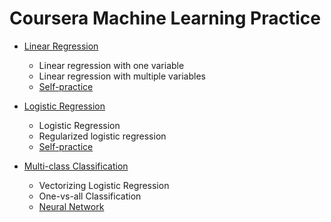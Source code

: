 # Coursera Machine Learning Practice

 * [Linear Regression](https://github.com/LeoZ123/Machine-Learning-Coursera/tree/master/machine-learning-ex1)
   * Linear regression with one variable
   * Linear regression with multiple variables
   * [Self-practice](https://github.com/LeoZ123/Machine-Learning-Practice/tree/master/Regression_Problem)

 * [Logistic Regression](https://github.com/LeoZ123/Machine-Learning-Coursera/tree/master/machine-learning-ex2)
   * Logistic Regression
   * Regularized logistic regression
   * [Self-practice](https://github.com/LeoZ123/Machine-Learning-Practice/tree/master/Support_Vector_Machine(SVM))

* [Multi-class Classification](https://github.com/LeoZ123/Machine-Learning-Coursera/tree/master/machine-learning-ex3)
   * Vectorizing Logistic Regression
   * One-vs-all Classification
   * [Neural Network](https://github.com/LeoZ123/Machine-Learning-Practice/blob/master/Neural_Network/README.md)
